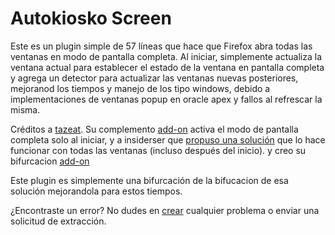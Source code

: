 # Autokiosko Screen

Este es un plugin simple de 57 líneas que hace que Firefox abra todas las ventanas en modo de pantalla completa. 
Al iniciar, simplemente actualiza la ventana actual para establecer el estado de la ventana en pantalla completa 
y agrega un detector para actualizar las ventanas nuevas posteriores, mejoranod los tiempos y manejo de los tipo 
windows, debido a implementaciones de ventanas popup en oracle apex y fallos al refrescar la misma.

Créditos a [tazeat](https://github.com/tazeat/). Su complemento [add-on](https://github.com/tazeat/AutoFullscreen) 
activa el modo de pantalla completa solo al iniciar, y a insiderser que [propuso una solución](https://github.com/tazeat/AutoFullscreen/issues/4) 
que lo hace funcionar con todas las ventanas (incluso después del inicio). y creo su bifurcacion [add-on](https://github.com/insiderser/AutoFullscreen)

Este plugin es simplemente una bifurcación  de la bifucacion de esa solución mejorandola para estos tiempos.

¿Encontraste un error? No dudes en [crear](https://github.com/tonwway/Autokiosko_screen/issues/new/choose)
cualquier problema o enviar una solicitud de extracción.

